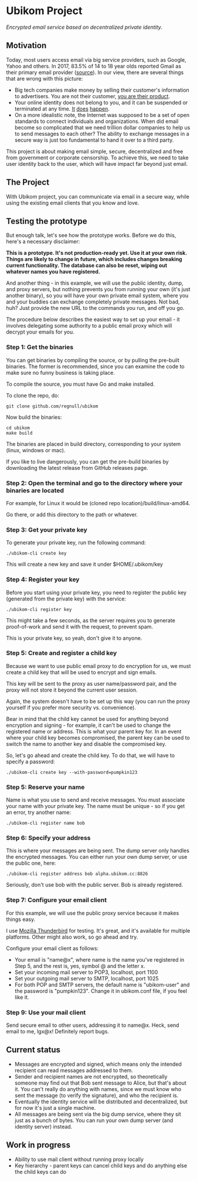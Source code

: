 # Ubikom Project
*Encrypted email service based on decentralized private identity.*

## Motivation

Today, most users access email via big service providers, such as Google, Yahoo and others. In 2017, 83.5% of 14 to 18 year olds reported Gmail as their primary email provider ([source](https://www.statista.com/statistics/547531/e-mail-provider-ranking-consumer-usa-age/)). In our view, there are several things that are wrong with this picture:

* Big tech companies make money by selling their customer's information to advertisers. You are not their customer, [you are their product](https://slate.com/technology/2018/04/are-you-really-facebooks-product-the-history-of-a-dangerous-idea.html).
* Your online identity does not belong to you, and it can be suspended or terminated at any time. [It](https://support.google.com/accounts/thread/19305762/account-disabled-for-no-reason?hl=en) [does](https://www.paullimitless.com/google-account-suspended-no-reason-given/) [happen](https://www.reddit.com/r/google/comments/3dtilt/google_disabled_my_account_without_showing_any/).
* On a more idealistic note, the Internet was supposed to be a set of open standards to connect individuals and organizations. When did email become so complicated that we need trillion dollar companies to help us to send messages to each other? The ability to exchange messages in a secure way is just too fundamental to hand it over to a third party.

This project is about making email simple, secure, decentralized and free from government or corporate censorship. To achieve this, we need to take user identity back to the user, which will have impact far beyond just email.

## The Project

With Ubikom project, you can communicate via email in a secure way, while using the existing email clients that you know and love.


## Testing the prototype

But enough talk, let's see how the prototype works. Before we do this, here's a necessary disclaimer:

**This is a prototype. It's not production-ready yet. Use it at your own risk. Things are likely to change in future, which includes changes breaking current functionality. The database can also be reset, wiping out whatever names you have registered.**

And another thing - in this example, we will use the public identity, dump, and proxy servers, but nothing prevents you from running your own (it's just another binary), so you will have your own private email system, where you and your buddies can exchange completely private messages. Not bad, huh? Just provide the new URL to the commands you run, and off you go. 

The procedure below describes the easiest way to set up your email - it involves delegating some authority to a public email proxy which will decrypt your emails for you.

### Step 1: Get the binaries

You can get binaries by compiling the source, or by pulling the pre-built binaries. The former is recommended, since you can examine the code to make sure no funny business is taking place. 

To compile the source, you must have Go and make installed.

To clone the repo, do:

```
git clone github.com/regnull/ubikom
```

Now build the binaries:

```
cd ubikom
make build
```

The binaries are placed in build directory, corresponding to your system (linux, windows or mac).

If you like to live dangerously, you can get the pre-build binaries by downloading the latest release from GitHub releases page.

### Step 2: Open the terminal and go to the directory where your binaries are located

For example, for Linux it would be (cloned repo location)/build/linux-amd64.

Go there, or add this directory to the path or whatever. 

### Step 3: Get your private key
To generate your private key, run the following command:

```
./ubikom-cli create key
```

This will create a new key and save it under $HOME/.ubikom/key

### Step 4: Register your key
Before you start using your private key, you need to register the public key (generated from the private key) with the service:

```
./ubikom-cli register key
```

This might take a few seconds, as the server requires you to generate proof-of-work and send it with the request, to prevent spam.

This is your private key, so yeah, don't give it to anyone.

### Step 5: Create and register a child key

Because we want to use public email proxy to do encryption for us, we must create a child key that will be used to encrypt and sign emails.

This key will be sent to the proxy as user name/password pair, and the proxy will not store it beyond the current user session.

Again, the system doesn't have to be set up this way (you can run the proxy yourself if you prefer more security vs. convenience).

Bear in mind that the child key cannot be used for anything beyond encryption and signing - for example, it can't be used to change the registered
name or address. This is what your parent key for. In an event where your child key becomes compromised, the parent key can be used
to switch the name to another key and disable the compromised key.

So, let's go ahead and create the child key. To do that, we will have to specify a password:

```
./ubikom-cli create key --with-password=pumpkin123
```


### Step 5: Reserve your name
Name is what you use to send and receive messages. You must associate your name with your private key. The name must be unique - so if you get an error, try another name:

```
./ubikom-cli register name bob
```

### Step 6: Specify your address
This is where your messages are being sent. The dump server only handles the encrypted messages. You can either run your own dump server, or use the public one, here:

```
./ubikom-cli register address bob alpha.ubikom.cc:8826
```

Seriously, don't use bob with the public server. Bob is already registered. 

### Step 7: Configure your email client

For this example, we will use the public proxy service because it makes things easy. 

I use [Mozilla Thunderbird](https://www.thunderbird.net/en-US/) for testing. It's great, and it's available for multiple platforms. Other might also work, so go ahead and try. 

Configure your email client as follows:

* Your email is "name@x", where name is the name you've registered in Step 5, and the rest is, yes, symbol @ and the letter x.
* Set your incoming mail server to POP3, localhost, port 1100
* Set your outgoing mail server to SMTP, localhost, port 1025
* For both POP and SMTP servers, the default name is "ubikom-user" and the password is "pumpkin123". Change it in ubikom.conf file, if you feel like it.

### Step 9: Use your mail client
Send secure email to other users, addressing it to name@x. 
Heck, send email to me, lgx@x! Definitely report bugs. 

## Current status

* Messages are encrypted and signed, which means only the intended recipient can read messages addressed to them.
* Sender and recipient names are not encrypted, so theoretically someone may find out that Bob sent message to Alice, but that's about it. You can't really do anything with names, since we must know who sent the message (to verify the signature), and who the recipient is.
* Eventually the identity service will be distributed and decentralized, but for now it's just a single machine.
* All messages are being sent via the big dump service, where they sit just as a bunch of bytes. You can run your own dump server (and identity server) instead.

## Work in progress

* Ability to use mail client without running proxy locally
* Key hierarchy - parent keys can cancel child keys and do anything else the child keys can do
